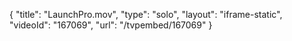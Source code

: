 {
    "title": "LaunchPro.mov",
    "type": "solo",
    "layout": "iframe-static",
    "videoId": "167069",
    "url": "\/tvpembed\/167069"
}